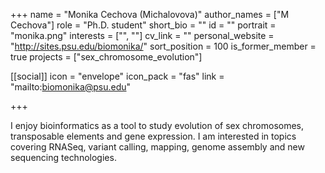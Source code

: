 +++
name = "Monika Cechova (Michalovova)"
author_names = ["M Cechova"]
role = "Ph.D. student"
short_bio = ""
id = ""
portrait = "monika.png"
interests = ["", ""]
cv_link = ""
personal_website = "http://sites.psu.edu/biomonika/"
sort_position = 100
is_former_member = true
projects = ["sex_chromosome_evolution"]

[[social]]
    icon = "envelope"
    icon_pack = "fas"
    link = "mailto:biomonika@psu.edu"

+++

I enjoy bioinformatics as a tool to study evolution of sex chromosomes,
transposable elements and gene expression.  I am interested in
topics covering RNASeq, variant calling, mapping, genome assembly
and new sequencing technologies.

